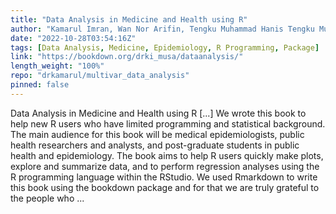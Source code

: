 ```yaml
---
title: "Data Analysis in Medicine and Health using R"
author: "Kamarul Imran, Wan Nor Arifin, Tengku Muhammad Hanis Tengku Mukhtar"
date: "2022-10-28T03:54:16Z"
tags: [Data Analysis, Medicine, Epidemiology, R Programming, Package]
link: "https://bookdown.org/drki_musa/dataanalysis/"
length_weight: "100%"
repo: "drkamarul/multivar_data_analysis"
pinned: false
---
```


Data Analysis in Medicine and Health using R [...] We wrote this book to help new R users who have limited programming and statistical background. The main audience for this book will be medical epidemiologists, public health researchers and analysts, and post-graduate students in public health and epidemiology. The book aims to help R users quickly make plots, explore and summarize data, and to perform regression analyses using the R programming language within the RStudio. We used Rmarkdown to write this book using the bookdown package and for that we are truly grateful to the people who ...
